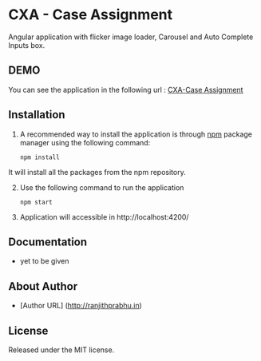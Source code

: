 # CXA - Case Assignment

Angular application with flicker image loader, Carousel and Auto Complete Inputs box.

## DEMO

   You can see the application in the following url : [CXA-Case Assignment](https://ranjithprabhuk.github.io/CXA-Assignment/dist/)


## Installation

1. A recommended way to install the application is through [npm](https://www.npmjs.com/) package manager using the following command:

	  ```
	  npm install
	  ```

  It will install all the packages from the npm repository.

2. Use the following command to run the application

	```
	npm start
	```


3. Application will accessible in http://localhost:4200/


## Documentation

- yet to be given

## About Author
* [Author URL] (http://ranjithprabhu.in)


## License
Released under the MIT license.
